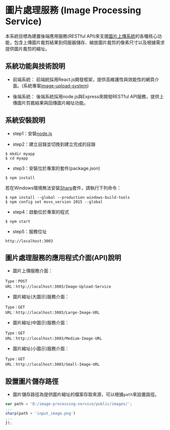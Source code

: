 # 圖片處理服務 (Image Processing Service)

本系統目標為建置後端應用服務(RESTful API)來支援[圖片上傳系統](https://github.com/jjhuang2017/image-upload-system)的各種核心功能，包含上傳圖片裁剪結果到伺服器儲存、縮放圖片裁剪的像素尺寸以及根據需求提供圖片裁剪的縮址。

## 系統功能與技術說明

* 前端系統：
前端統採用React.js開發框架，提供高維護性與效能性的網頁介面。(系統專案[image-upload-system](https://github.com/jjhuang2017/image-upload-system))

* 後端系統：
後端系統採用node.js與Express來開發RESTful API服務，提供上傳圖片剪裁結果與回傳圖片縮址功能。

## 系統安裝說明

* step1：安裝[node.js](https://nodejs.org/en/)

* step2：建立目錄並切換到建立完成的目錄
```shell
$ mkdir myapp
$ cd myapp
```
* step3：安裝位於專案的套件(package.json)
```shell
$ npm install
```
若在Windows環境無法安裝[Sharp](https://www.npmjs.com/package/sharp)套件，請執行下列命令：
```
$ npm install --global --production windows-build-tools
$ npm config set msvs_version 2015 --global
```

* step4：啟動位於專案的程式
```shell
$ npm start
```

* step5：服務位址
```
http://localhost:3003
```

## 圖片處理服務的應用程式介面(API)說明

* 圖片上傳服務介面：
```
Type：POST
URL：http://localhost:3003/Image-Upload-Service
```

* 圖片縮址(大圖示)服務介面：
```
Type：GET
URL：http://localhost:3003/Large-Image-URL
```

* 圖片縮址(中圖示)服務介面：
```
Type：GET
URL：http://localhost:3003/Medium-Image-URL
```

* 圖片縮址(小圖示)服務介面：
```
Type：GET
URL：http://localhost:3003/Small-Image-URL
```

## 設置圖片儲存路徑

* 圖片儲存路徑為提供圖片縮址的檔案存取來源，可以根據`path`來設置路徑。
```js
var path = 'D:/image-processing-service/public/images/';
...
sharp(path + 'input_image.png')
...
});
```
